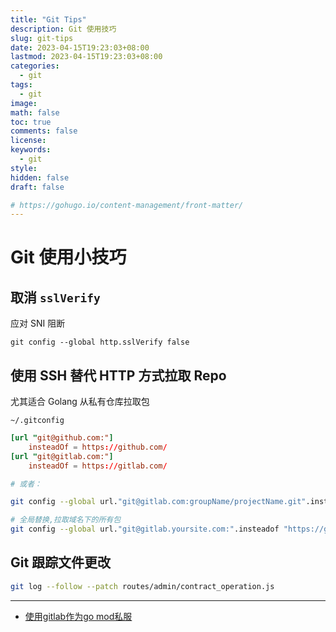```yaml
---
title: "Git Tips"
description: Git 使用技巧
slug: git-tips
date: 2023-04-15T19:23:03+08:00
lastmod: 2023-04-15T19:23:03+08:00
categories:
  - git
tags:
  - git
image: 
math: false
toc: true
comments: false
license: 
keywords:
  - git
style:
hidden: false
draft: false

# https://gohugo.io/content-management/front-matter/
---
```

# Git 使用小技巧

## 取消 `sslVerify`

应对 SNI 阻断

`git config --global http.sslVerify false`

## 使用 SSH 替代 HTTP 方式拉取 Repo

尤其适合 Golang 从私有仓库拉取包

`~/.gitconfig`

```toml
[url "git@github.com:"]
    insteadOf = https://github.com/
[url "git@gitlab.com:"]
    insteadOf = https://gitlab.com/
```
  
```bash
# 或者：

git config --global url."git@gitlab.com:groupName/projectName.git".insteadOf "https://gitlab.com/groupName/projectName.git"`

# 全局替换,拉取域名下的所有包
git config --global url."git@gitlab.yoursite.com:".insteadof "https://gitlab.yoursite.com/"
```

## Git 跟踪文件更改
  
```bash
git log --follow --patch routes/admin/contract_operation.js
```


---

- [使用gitlab作为go mod私服](https://www.cnblogs.com/tomtellyou/p/14411214.html)
